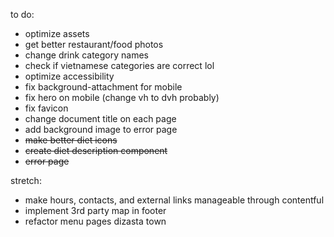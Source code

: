 to do:
- optimize assets
- get better restaurant/food photos
- change drink category names
- check if vietnamese categories are correct lol
- optimize accessibility
- fix background-attachment for mobile
- fix hero on mobile (change vh to dvh probably)
- fix favicon
- change document title on each page
- add background image to error page
- ~~make better diet icons~~
- ~~create diet description component~~
- ~~error page~~

stretch:
- make hours, contacts, and external links manageable through contentful
- implement 3rd party map in footer
- refactor menu pages dizasta town